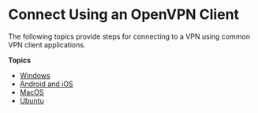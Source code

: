 # Connect Using an OpenVPN Client<a name="connect"></a>

The following topics provide steps for connecting to a VPN using common VPN client applications\.

**Topics**
+ [Windows](windows.md)
+ [Android and iOS](android.md)
+ [MacOS](macos.md)
+ [Ubuntu](ubuntu.md)